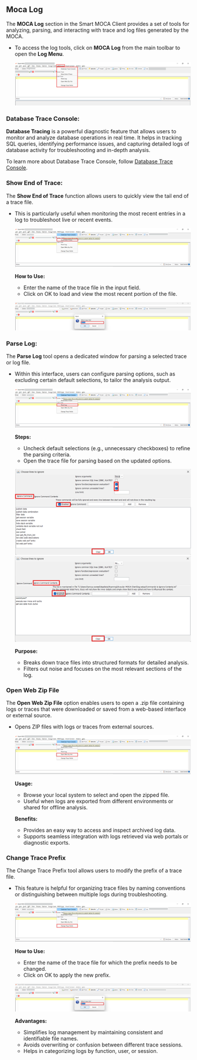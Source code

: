 ## Moca Log

The **MOCA Log** section in the Smart MOCA Client provides a set of tools for analyzing, parsing, and interacting with trace and log files generated by the MOCA.

- To access the log tools, click on **MOCA Log** from the main toolbar to open the **Log Menu**.

    ![Moca Trace14](./.attachments/Moca_log_1.png)

### Database Trace Console:

**Database Tracing** is a powerful diagnostic feature that allows users to monitor and analyze database operations in real time. It helps in tracking SQL queries, identifying performance issues, and capturing detailed logs of database activity for troubleshooting and in-depth analysis.

To learn more about Database Trace Console, follow [Database Trace Console](./devops.md#database-trace-console).

### Show End of Trace:
The **Show End of Trace** function allows users to quickly view the tail end of a trace file.
- This is particularly useful when monitoring the most recent entries in a log to troubleshoot live or recent events.

    ![Moca Log](./.attachments/moca_log_3.png)


    **How to Use:**
    - Enter the name of the trace file in the input field.
    - Click on OK to load and view the most recent portion of the file.

    ![Moca Log](./.attachments/moca_log_7.png)

### Parse Log:
The **Parse Log** tool opens a dedicated window for parsing a selected trace or log file. 
- Within this interface, users can configure parsing options, such as excluding certain default selections, to tailor the analysis output.

    ![Moca Log](./.attachments/moca_log_4.png)

    **Steps:**
    - Uncheck default selections (e.g., unnecessary checkboxes) to refine the parsing criteria.
    - Open the trace file for parsing based on the updated options.

    ![Moca Trace3](./.attachments/traceenabled.png)
    ![Moca Trace4](./.attachments/Traceenabled2.png)

    **Purpose:**

    - Breaks down trace files into structured formats for detailed analysis.
    - Filters out noise and focuses on the most relevant sections of the log.


### Open Web Zip File

The **Open Web Zip File** option enables users to open a .zip file containing logs or traces that were downloaded or saved from a web-based interface or external source.

- Opens ZIP files with logs or traces from external sources.

    ![Moca Log](./.attachments/moca_log_5.png)

    **Usage:**

    - Browse your local system to select and open the zipped file.
    - Useful when logs are exported from different environments or shared for offline analysis.

    **Benefits:**

    - Provides an easy way to access and inspect archived log data.
    - Supports seamless integration with logs retrieved via web portals or diagnostic exports.


### Change Trace Prefix
The Change Trace Prefix tool allows users to modify the prefix of a trace file. 

- This feature is helpful for organizing trace files by naming conventions or distinguishing between multiple logs during troubleshooting.

    ![Moca Log](./.attachments/moca_log_6.png)

    **How to Use:**

    - Enter the name of the trace file for which the prefix needs to be changed.
    - Click on OK to apply the new prefix.

    ![Moca Log](./.attachments/moca_log_7.png)

    **Advantages:**

    - Simplifies log management by maintaining consistent and identifiable file names.
    - Avoids overwriting or confusion between different trace sessions.
    - Helps in categorizing logs by function, user, or session.


